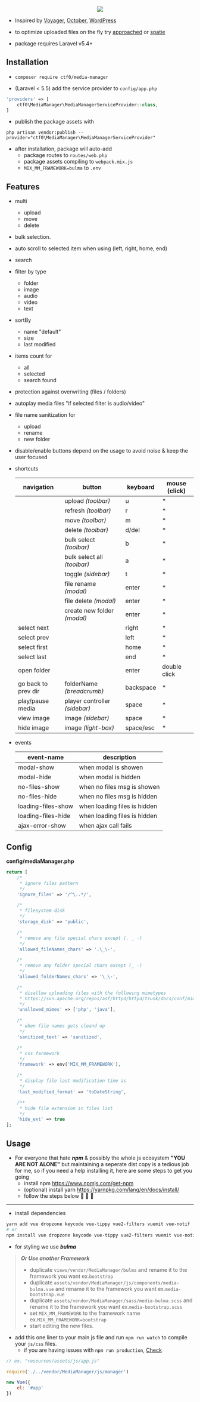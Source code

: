<p align="center">
    <img src="https://user-images.githubusercontent.com/7388088/30937714-e6537c94-a3d7-11e7-83e8-3052addc7ba0.png">
</p>

- Inspired by [Voyager](https://github.com/the-control-group/voyager), [October](https://github.com/octobercms/october), [WordPress](https://codex.wordpress.org/Media_Library_Screen)

- to optimize uploaded files on the fly try [approached](https://github.com/approached/laravel-image-optimizer) or [spatie](https://github.com/spatie/laravel-image-optimizer)

- package requires Laravel v5.4+

## Installation

- `composer require ctf0/media-manager`

- (Laravel < 5.5) add the service provider to `config/app.php`

```php
'providers' => [
    ctf0\MediaManager\MediaManagerServiceProvider::class,
]
```

- publish the package assets with

`php artisan vendor:publish --provider="ctf0\MediaManager\MediaManagerServiceProvider"`

- after installation, package will auto-add
    + package routes to `routes/web.php`
    + package assets compiling to `webpack.mix.js`
    + `MIX_MM_FRAMEWORK=bulma` to `.env`

## Features

- multi
    - upload
    - move
    - delete
- bulk selection.
- auto scroll to selected item when using (left, right, home, end)
- search
- filter by type
    + folder
    + image
    + audio
    + video
    + text
- sortBy
    + name "default"
    + size
    + last modified
- items count for
    + all
    + selected
    + search found
- protection against overwriting (files / folders)
- autoplay media files "if selected filter is audio/video"
- file name sanitization for
    + upload
    + rename
    + new folder
- disable/enable buttons depend on the usage to avoid noise & keep the user focused
- shortcuts

    |      navigation     |             button            |  keyboard | mouse (click) |
    |---------------------|-------------------------------|-----------|---------------|
    |                     | upload *(toolbar)*            | u         | *             |
    |                     | refresh *(toolbar)*           | r         | *             |
    |                     | move *(toolbar)*              | m         | *             |
    |                     | delete *(toolbar)*            | d/del     | *             |
    |                     | bulk select *(toolbar)*       | b         | *             |
    |                     | bulk select all *(toolbar)*   | a         | *             |
    |                     | toggle *(sidebar)*            | t         | *             |
    |                     | file rename *(modal)*         | enter     | *             |
    |                     | file delete *(modal)*         | enter     | *             |
    |                     | create new folder *(modal)*   | enter     | *             |
    | select next         |                               | right     | *             |
    | select prev         |                               | left      | *             |
    | select first        |                               | home      | *             |
    | select last         |                               | end       | *             |
    | open folder         |                               | enter     | double click  |
    | go back to prev dir | folderName *(breadcrumb)*     | backspace | *             |
    | play/pause media    | player controller *(sidebar)* | space     | *             |
    | view image          | image *(sidebar)*             | space     | *             |
    | hide image          | image *(light-box)*           | space/esc | *             |

- events

    |     event-name     |         description          |
    |--------------------|------------------------------|
    | modal-show         | when modal is showen         |
    | modal-hide         | when modal is hidden         |
    | no-files-show      | when no files msg is showen  |
    | no-files-hide      | when no files msg is hidden  |
    | loading-files-show | when loading files is hidden |
    | loading-files-hide | when loading files is hidden |
    | ajax-error-show    | when ajax call fails         |

## Config
**config/mediaManager.php**

```php
return [
    /*
     * ignore files pattern
     */
    'ignore_files' => '/^\..*/',

    /*
     * filesystem disk
     */
    'storage_disk' => 'public',

    /*
     * remove any file special chars except (. _ -)
     */
    'allowed_fileNames_chars' => '.\_\-',

    /*
     * remove any folder special chars except (_ -)
     */
    'allowed_folderNames_chars' => '\_\-',

    /*
     * disallow uploading files with the following mimetypes
     * https://svn.apache.org/repos/asf/httpd/httpd/trunk/docs/conf/mime.types
     */
    'unallowed_mimes' => ['php', 'java'],

    /*
     * when file names gets cleand up
     */
    'sanitized_text' => 'sanitized',

    /*
     * css farmework
     */
    'framework' => env('MIX_MM_FRAMEWORK'),

    /*
     * display file last modification time as
     */
    'last_modified_format' => 'toDateString',

    /**
     * hide file extension in files list
     */
    'hide_ext' => true
];
```

## Usage

- For everyone that hate ***npm*** & possibly the whole js ecosystem **"YOU ARE NOT ALONE"** but maintaining a seperate dist copy is a tedious job for me, so if you need a help installing it, here are some steps to get you going
    + install npm https://www.npmjs.com/get-npm
    + (optional) install yarn https://yarnpkg.com/lang/en/docs/install/
    + follow the steps below :clap: :muscle: :dancers:

---

- install dependencies

```bash
yarn add vue dropzone keycode vue-tippy vue2-filters vuemit vue-notif
# or
npm install vue dropzone keycode vue-tippy vue2-filters vuemit vue-notif --save
```

- for styling we use ***bulma***

> ***Or Use another Framework***
>
> - duplicate `views/vendor/MediaManager/bulma` and rename it to the framework you want ex.`bootstrap`
> - duplicate `assets/vendor/MediaManager/js/components/media-bulma.vue` and rename it to the framework you want ex.`media-bootstrap.vue`
> - duplicate `assets/vendor/MediaManager/sass/media-bulma.scss` and rename it to the framework you want ex.`media-bootstrap.scss`
> - set `MIX_MM_FRAMEWORK` to the framework name ex.`MIX_MM_FRAMEWORK=bootstrap`
> - start editing the new files.

- add this one liner to your main js file and run `npm run watch` to compile your `js/css` files.
    + if you are having issues with `npm run production`, [Check](https://ctf0.wordpress.com/2017/09/12/laravel-mix-es6/)

```js
// ex. "resources/assets/js/app.js"

require('./../vendor/MediaManager/js/manager')

new Vue({
    el: '#app'
})
```
